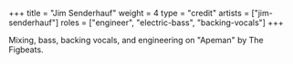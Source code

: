 +++
title = "Jim Senderhauf"
weight = 4
type = "credit"
artists = ["jim-senderhauf"]
roles = ["engineer", "electric-bass", "backing-vocals"]
+++

Mixing, bass, backing vocals, and engineering on "Apeman" by The Figbeats.
